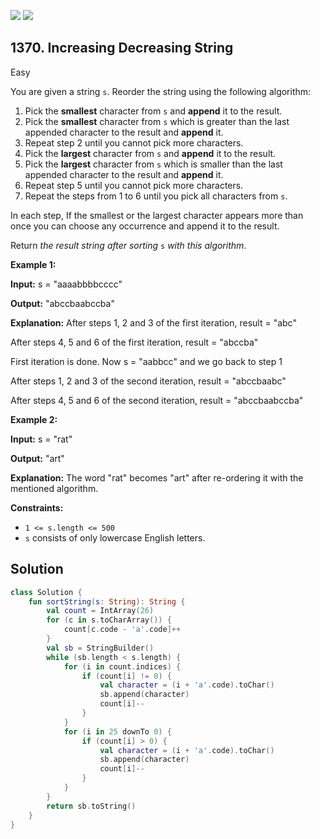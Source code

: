 [![](https://img.shields.io/github/stars/javadev/LeetCode-in-Kotlin?label=Stars&style=flat-square)](https://github.com/javadev/LeetCode-in-Kotlin)
[![](https://img.shields.io/github/forks/javadev/LeetCode-in-Kotlin?label=Fork%20me%20on%20GitHub%20&style=flat-square)](https://github.com/javadev/LeetCode-in-Kotlin/fork)

## 1370\. Increasing Decreasing String

Easy

You are given a string `s`. Reorder the string using the following algorithm:

1.  Pick the **smallest** character from `s` and **append** it to the result.
2.  Pick the **smallest** character from `s` which is greater than the last appended character to the result and **append** it.
3.  Repeat step 2 until you cannot pick more characters.
4.  Pick the **largest** character from `s` and **append** it to the result.
5.  Pick the **largest** character from `s` which is smaller than the last appended character to the result and **append** it.
6.  Repeat step 5 until you cannot pick more characters.
7.  Repeat the steps from 1 to 6 until you pick all characters from `s`.

In each step, If the smallest or the largest character appears more than once you can choose any occurrence and append it to the result.

Return _the result string after sorting_ `s` _with this algorithm_.

**Example 1:**

**Input:** s = "aaaabbbbcccc"

**Output:** "abccbaabccba"

**Explanation:** After steps 1, 2 and 3 of the first iteration, result = "abc" 

After steps 4, 5 and 6 of the first iteration, result = "abccba"

First iteration is done. Now s = "aabbcc" and we go back to step 1 

After steps 1, 2 and 3 of the second iteration, result = "abccbaabc"

After steps 4, 5 and 6 of the second iteration, result = "abccbaabccba"

**Example 2:**

**Input:** s = "rat"

**Output:** "art"

**Explanation:** The word "rat" becomes "art" after re-ordering it with the mentioned algorithm.

**Constraints:**

*   `1 <= s.length <= 500`
*   `s` consists of only lowercase English letters.

## Solution

```kotlin
class Solution {
    fun sortString(s: String): String {
        val count = IntArray(26)
        for (c in s.toCharArray()) {
            count[c.code - 'a'.code]++
        }
        val sb = StringBuilder()
        while (sb.length < s.length) {
            for (i in count.indices) {
                if (count[i] != 0) {
                    val character = (i + 'a'.code).toChar()
                    sb.append(character)
                    count[i]--
                }
            }
            for (i in 25 downTo 0) {
                if (count[i] > 0) {
                    val character = (i + 'a'.code).toChar()
                    sb.append(character)
                    count[i]--
                }
            }
        }
        return sb.toString()
    }
}
```